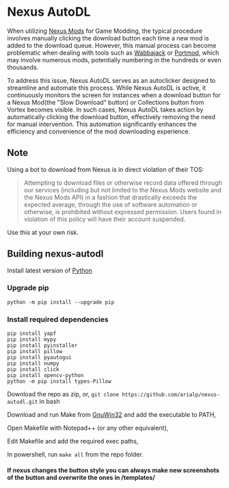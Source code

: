 # Nexus AutoDL 
When utilizing [Nexus Mods](https://nexusmods.com/) for Game Modding, the typical procedure involves manually clicking the download button each time a new mod is added to the download queue. 
However, this manual process can become problematic when dealing with tools such as [Wabbajack](https://www.wabbajack.org/) or [Portmod](https://gitlab.com/portmod/portmod), which may involve numerous mods, potentially numbering in the hundreds or even thousands. 

To address this issue, Nexus AutoDL serves as an autoclicker designed to streamline and automate this process. While Nexus AutoDL is active, it continuously monitors the screen for instances when a download button for a Nexus Mod(the "Slow Download" button) or Collections button from Vortex becomes visible. 
In such cases, Nexus AutoDL takes action by automatically clicking the download button, effectively removing the need for manual intervention. This automation significantly enhances the efficiency and convenience of the mod downloading experience. 
## Note
Using a bot to download from Nexus is in direct violation of their TOS:

> Attempting to download files or otherwise record data offered through our services (including but not limited to the Nexus Mods website and the Nexus Mods API) in a fashion that drastically exceeds the expected average, through the use of software automation or otherwise, is prohibited without expressed permission. Users found in violation of this policy will have their account suspended.

Use this at your own risk.

## Building nexus-autodl

Install latest version of [Python](https://www.python.org/downloads/)

### Upgrade pip
```python -m pip install --upgrade pip``` 

### Install required dependencies 
```
pip install yapf
pip install mypy
pip install pyinstaller
pip install pillow
pip install pyautogui
pip install numpy
pip install click
pip install opencv-python
python -m pip install types-Pillow
```
Download the repo as zip, or, `git clone https://github.com/arialp/nexus-autodl.git` in bash

Download and run Make from [GnuWin32](https://sourceforge.net/projects/gnuwin32/files/make/3.81/) and add the executable to PATH,

Open Makefile with Notepad++ (or any other equivalent),

Edit Makefile and add the required exec paths,

In powershell, run `make all` from the repo folder.

#### If nexus changes the button style you can always make new screenshots of the button and overwrite the ones in /templates/
